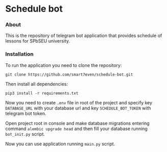# Schedule bot
### About
This is the repository of telegram bot application that provides schedule of lessons for SPbSEU university.

### Installation
To run the application you need to clone the repository:

`git clone https://github.com/smart7even/schedule-bot.git`

Then install all dependencies:

`pip3 install -r requirements.txt`

Now you need to create `.env` file in root of the project and specify key `DATABASE_URL` with your database url and key `SCHEDULE_BOT_TOKEN` with telegram bot token.

Open project root in console and make database migrations entering command `alembic upgrade head` and then fill your database running `bot_init.py` script.

Now you can use application running `main.py` script.